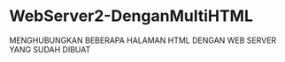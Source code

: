 # WebServer2-DenganMultiHTML
MENGHUBUNGKAN BEBERAPA HALAMAN HTML DENGAN WEB SERVER YANG SUDAH DIBUAT
